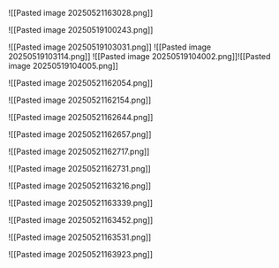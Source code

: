 ![[Pasted image 20250521163028.png]]


![[Pasted image 20250519100243.png]]

![[Pasted image 20250519103031.png]]
![[Pasted image 20250519103114.png]]
![[Pasted image 20250519104002.png]]![[Pasted image 20250519104005.png]]

![[Pasted image 20250521162054.png]]

![[Pasted image 20250521162154.png]]

![[Pasted image 20250521162644.png]]

![[Pasted image 20250521162657.png]]

![[Pasted image 20250521162717.png]]


![[Pasted image 20250521162731.png]]




![[Pasted image 20250521163216.png]]


![[Pasted image 20250521163339.png]]

![[Pasted image 20250521163452.png]]

![[Pasted image 20250521163531.png]]

![[Pasted image 20250521163923.png]]

